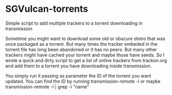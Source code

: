 # SGVulcan-torrents

Simple script to add multiple trackers to a torrent downloading in transmission

Sometime you might want to download some old or obscure distro that was once packaged as a torrent. But many times the tracker embeded in the torrent file has long been abandoned or it has no peers. But many other trackers might have cached your torrent and maybe those have seeds. So I wrote a quick and dirty script to get a list of online trackers from trackon.org and add them to a torrent you have downloading inside transmission.

You simply run it passing as parameter the ID of the torrent you want updated. You can find the ID by running
transmission-remote -l
or maybe
transmission-remote -l | grep -i "name"
